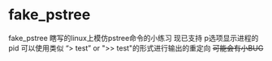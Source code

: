 # fake_pstree
fake_pstree
瞎写的linux上模仿pstree命令的小练习
现已支持 p选项显示进程的pid
可以使用类似 “> test” or ">> test"的形式进行输出的重定向
~~可能会有小BUG~~

